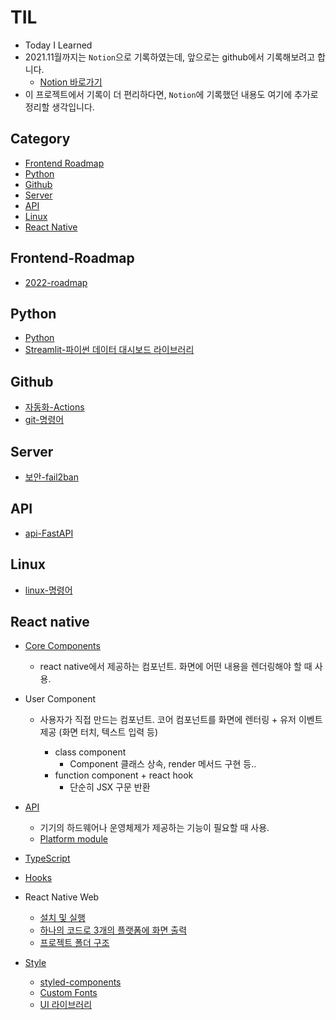 # TIL

-   Today I Learned
-   2021.11월까지는 `Notion`으로 기록하였는데, 앞으로는 github에서 기록해보려고 합니다.
    -   [Notion 바로가기](https://www.notion.so/1f9b426c024d4490a00ac4956732519c)
-   이 프로젝트에서 기록이 더 편리하다면, `Notion`에 기록했던 내용도 여기에 추가로 정리할 생각입니다.

## Category

-   [Frontend Roadmap](#Frontend-Roadmap)
-   [Python](#python)
-   [Github](#github)
-   [Server](#server)
-   [API](#api)
-   [Linux](#linux)
-   [React Native](#react-native)

## Frontend-Roadmap

-   [2022-roadmap](./roadmap/roadmap-2022.md)

## Python

-   [Python](./python/Study-python.md)
-   [Streamlit-파이썬 데이터 대시보드 라이브러리](./python/Streamlit-파이썬-데이터-대시보드-라이브러리.md)

## Github

-   [자동화-Actions](./github/Actions-자동화.md)
-   [git-명령어](./github/git-명령어.md)

## Server

-   [보안-fail2ban](./server/fail2ban.md)

## API

-   [api-FastAPI](./api/fastapi.md)

## Linux

-   [linux-명령어](./linux/명령어.md)

## React native

-   [Core Components](./react-native/core-components.md)

    -   react native에서 제공하는 컴포넌트. 화면에 어떤 내용을 렌더링해야 할 때 사용.

-   User Component

    -   사용자가 직접 만드는 컴포넌트. 코어 컴포넌트를 화면에 렌터링 + 유저 이벤트 제공 (화면 터치, 텍스트 입력 등)

        -   class component
            -   Component 클래스 상속, render 메서드 구현 등..
        -   function component + react hook
            -   단순히 JSX 구문 반환

-   [API](./react-native/api.md)

    -   기기의 하드웨어나 운영체제가 제공하는 기능이 필요할 때 사용.
    -   [Platform module](./react-native/platform-module.md)

-   [TypeScript](./react-native/typeScript.md)
-   [Hooks](./react-native/hooks.md)

-   React Native Web

    -   [설치 및 실행](./react-native/react-native-web/setting.md)
    -   [하나의 코드로 3개의 플랫폼에 화면 출력](./react-native/react-native-web/basic-code.md)
    -   [프로젝트 폴더 구조](./react-native/react-native-web/structure.md)

-   [Style](./react-native/style.md)
    -   [styled-components](./react-native/styled-components.md)
    -   [Custom Fonts](./react-native/font.md)
    -   [UI 라이브러리](./react-native/ui-library.md)
